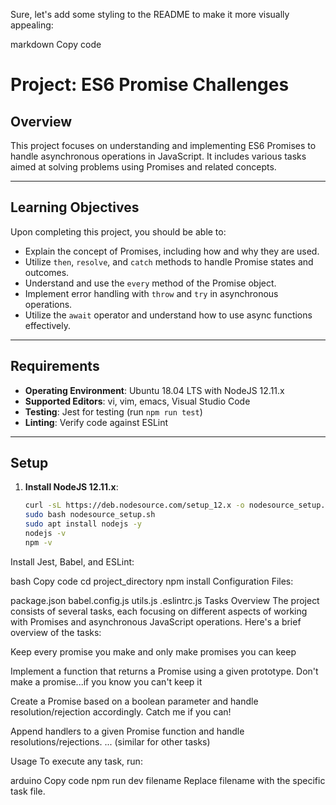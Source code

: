 Sure, let's add some styling to the README to make it more visually appealing:

markdown
Copy code
# Project: ES6 Promise Challenges

## Overview

This project focuses on understanding and implementing ES6 Promises to handle asynchronous operations in JavaScript. It includes various tasks aimed at solving problems using Promises and related concepts.

---

## Learning Objectives

Upon completing this project, you should be able to:

- Explain the concept of Promises, including how and why they are used.
- Utilize `then`, `resolve`, and `catch` methods to handle Promise states and outcomes.
- Understand and use the `every` method of the Promise object.
- Implement error handling with `throw` and `try` in asynchronous operations.
- Utilize the `await` operator and understand how to use async functions effectively.

---

## Requirements

- **Operating Environment**: Ubuntu 18.04 LTS with NodeJS 12.11.x
- **Supported Editors**: vi, vim, emacs, Visual Studio Code
- **Testing**: Jest for testing (run `npm run test`)
- **Linting**: Verify code against ESLint

---

## Setup

1. **Install NodeJS 12.11.x**:
   ```bash
   curl -sL https://deb.nodesource.com/setup_12.x -o nodesource_setup.sh
   sudo bash nodesource_setup.sh
   sudo apt install nodejs -y
   nodejs -v
   npm -v
Install Jest, Babel, and ESLint:

bash
Copy code
cd project_directory
npm install
Configuration Files:

package.json
babel.config.js
utils.js
.eslintrc.js
Tasks Overview
The project consists of several tasks, each focusing on different aspects of working with Promises and asynchronous JavaScript operations. Here's a brief overview of the tasks:

Keep every promise you make and only make promises you can keep

Implement a function that returns a Promise using a given prototype.
Don't make a promise...if you know you can't keep it

Create a Promise based on a boolean parameter and handle resolution/rejection accordingly.
Catch me if you can!

Append handlers to a given Promise function and handle resolutions/rejections.
... (similar for other tasks)

Usage
To execute any task, run:

arduino
Copy code
npm run dev filename
Replace filename with the specific task file.

